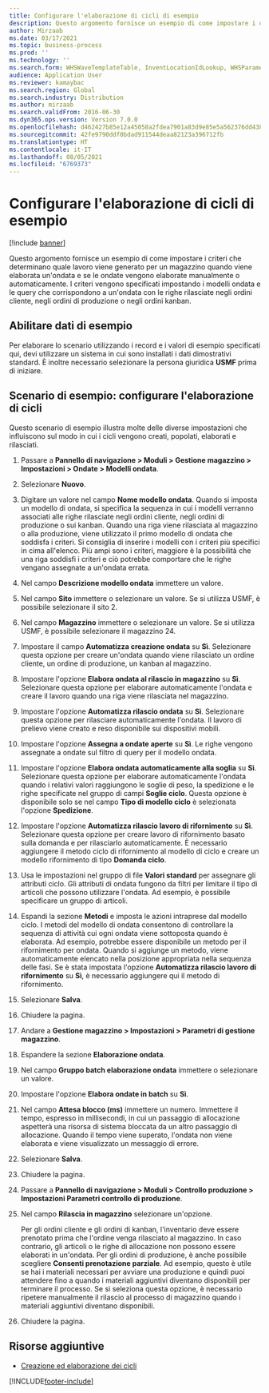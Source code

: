 ```yaml
---
title: Configurare l'elaborazione di cicli di esempio
description: Questo argomento fornisce un esempio di come impostare i criteri che determinano quale lavoro viene generato per un magazzino quando viene elaborata un'ondata e se le ondate vengono elaborate manualmente o automaticamente.
author: Mirzaab
ms.date: 03/17/2021
ms.topic: business-process
ms.prod: ''
ms.technology: ''
ms.search.form: WHSWaveTemplateTable, InventLocationIdLookup, WHSParameters, ProdParameters, whswavetablecreatenew, WHSWaveTable, WHSWaveAttributes, WHSKanbanWaveTable, WHSWaveTableListPage, WHSKanbanWaveTableListPage
audience: Application User
ms.reviewer: kamaybac
ms.search.region: Global
ms.search.industry: Distribution
ms.author: mirzaab
ms.search.validFrom: 2016-06-30
ms.dyn365.ops.version: Version 7.0.0
ms.openlocfilehash: d462427b85e12a45058a2fdea7901a83d9e85e5a562376dd438c69dec1ee8948
ms.sourcegitcommit: 42fe9790ddf0bdad911544deaa82123a396712fb
ms.translationtype: HT
ms.contentlocale: it-IT
ms.lasthandoff: 08/05/2021
ms.locfileid: "6769373"
---
```

# <a name="configure-wave-processing-example"></a>Configurare l'elaborazione di cicli di esempio

[!include [banner](../../includes/banner.md)]

Questo argomento fornisce un esempio di come impostare i criteri che determinano quale lavoro viene generato per un magazzino quando viene elaborata un'ondata e se le ondate vengono elaborate manualmente o automaticamente. I criteri vengono specificati impostando i modelli ondata e le query che corrispondono a un'ondata con le righe rilasciate negli ordini cliente, negli ordini di produzione o negli ordini kanban.

## <a name="enable-sample-data"></a>Abilitare dati di esempio

Per elaborare lo scenario utilizzando i record e i valori di esempio specificati qui, devi utilizzare un sistema in cui sono installati i dati dimostrativi standard. È inoltre necessario selezionare la persona giuridica **USMF** prima di iniziare.

## <a name="example-scenario-configure-wave-processing"></a>Scenario di esempio: configurare l'elaborazione di cicli

Questo scenario di esempio illustra molte delle diverse impostazioni che influiscono sul modo in cui i cicli vengono creati, popolati, elaborati e rilasciati.

1. Passare a **Pannello di navigazione > Moduli > Gestione magazzino > Impostazioni > Ondate > Modelli ondata**.
1. Selezionare **Nuovo**.
1. Digitare un valore nel campo **Nome modello ondata**. Quando si imposta un modello di ondata, si specifica la sequenza in cui i modelli verranno associati alle righe rilasciate negli ordini cliente, negli ordini di produzione o sui kanban. Quando una riga viene rilasciata al magazzino o alla produzione, viene utilizzato il primo modello di ondata che soddisfa i criteri. Si consiglia di inserire i modelli con i criteri più specifici in cima all'elenco. Più ampi sono i criteri, maggiore è la possibilità che una riga soddisfi i criteri e ciò potrebbe comportare che le righe vengano assegnate a un'ondata errata.  
1. Nel campo **Descrizione modello ondata** immettere un valore.
1. Nel campo **Sito** immettere o selezionare un valore. Se si utilizza USMF, è possibile selezionare il sito 2.  
1. Nel campo **Magazzino** immettere o selezionare un valore. Se si utilizza USMF, è possibile selezionare il magazzino 24.  
1. Impostare il campo **Automatizza creazione ondata** su **Sì**. Selezionare questa opzione per creare un'ondata quando viene rilasciato un ordine cliente, un ordine di produzione, un kanban al magazzino.  
1. Impostare l'opzione **Elabora ondata al rilascio in magazzino** su **Sì**. Selezionare questa opzione per elaborare automaticamente l'ondata e creare il lavoro quando una riga viene rilasciata nel magazzino.  
1. Impostare l'opzione **Automatizza rilascio ondata** su **Sì**. Selezionare questa opzione per rilasciare automaticamente l'ondata. Il lavoro di prelievo viene creato e reso disponibile sui dispositivi mobili.  
1. Impostare l'opzione **Assegna a ondate aperte** su **Sì**. Le righe vengono assegnate a ondate sul filtro di query per il modello ondata.  
1. Impostare l'opzione **Elabora ondata automaticamente alla soglia** su **Sì**. Selezionare questa opzione per elaborare automaticamente l'ondata quando i relativi valori raggiungono le soglie di peso, la spedizione e le righe specificate nel gruppo di campi **Soglie ciclo**. Questa opzione è disponibile solo se nel campo **Tipo di modello ciclo** è selezionata l'opzione **Spedizione**.  
1. Impostare l'opzione **Automatizza rilascio lavoro di rifornimento** su **Sì**. Selezionare questa opzione per creare lavoro di rifornimento basato sulla domanda e per rilasciarlo automaticamente. È necessario aggiungere il metodo ciclo di rifornimento al modello di ciclo e creare un modello rifornimento di tipo **Domanda ciclo**.  
1. Usa le impostazioni nel gruppo di file **Valori standard** per assegnare gli attributi ciclo. Gli attributi di ondata fungono da filtri per limitare il tipo di articoli che possono utilizzare l'ondata. Ad esempio, è possibile specificare un gruppo di articoli.  
1. Espandi la sezione **Metodi** e imposta le azioni intraprese dal modello ciclo. I metodi del modello di ondata consentono di controllare la sequenza di attività cui ogni ondata viene sottoposta quando è elaborata. Ad esempio, potrebbe essere disponibile un metodo per il rifornimento per ondata. Quando si aggiunge un metodo, viene automaticamente elencato nella posizione appropriata nella sequenza delle fasi. Se è stata impostata l'opzione **Automatizza rilascio lavoro di rifornimento** su **Sì**, è necessario aggiungere qui il metodo di rifornimento.  
1. Selezionare **Salva**.
1. Chiudere la pagina.
1. Andare a **Gestione magazzino > Impostazioni > Parametri di gestione magazzino**.
1. Espandere la sezione **Elaborazione ondata**.
1. Nel campo **Gruppo batch elaborazione ondata** immettere o selezionare un valore.
1. Impostare l'opzione **Elabora ondate in batch** su **Sì**.
1. Nel campo **Attesa blocco (ms)** immettere un numero. Immettere il tempo, espresso in millisecondi, in cui un passaggio di allocazione aspetterà una risorsa di sistema bloccata da un altro passaggio di allocazione. Quando il tempo viene superato, l'ondata non viene elaborata e viene visualizzato un messaggio di errore.  
1. Selezionare **Salva**.
1. Chiudere la pagina.
1. Passare a **Pannello di navigazione > Moduli > Controllo produzione > Impostazioni  Parametri controllo di produzione**.
1. Nel campo **Rilascia in magazzino** selezionare un'opzione.

    Per gli ordini cliente e gli ordini di kanban, l'inventario deve essere prenotato prima che l'ordine venga rilasciato al magazzino. In caso contrario, gli articoli o le righe di allocazione non possono essere elaborati in un'ondata. Per gli ordini di produzione, è anche possibile scegliere **Consenti prenotazione parziale**. Ad esempio, questo è utile se hai i materiali necessari per avviare una produzione e quindi puoi attendere fino a quando i materiali aggiuntivi diventano disponibili per terminare il processo. Se si seleziona questa opzione, è necessario ripetere manualmente il rilascio al processo di magazzino quando i materiali aggiuntivi diventano disponibili.
1. Chiudere la pagina.

## <a name="additional-resources"></a>Risorse aggiuntive

- [Creazione ed elaborazione dei cicli](../wave-processing.md)

[!INCLUDE[footer-include](../../../includes/footer-banner.md)]
